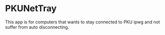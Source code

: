 # PKUNetTray
This app is for computers that wants to stay connected to PKU ipwg and not suffer from auto disconnecting.
